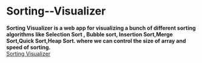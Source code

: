 # Sorting--Visualizer
**Sorting Visualizer is a web app for visualizing a bunch of different sorting algorithms like Selection Sort , Bubble sort, Insertion Sort,Merge Sort,Quick Sort,Heap Sort. where we can control the size of array and speed of sorting.**<br/>
[Sorting Visualizer](https://62cdd0574c6a57009c155311--earnest-beijinho-42d158.netlify.app/)


